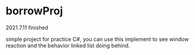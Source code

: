 # borrowProj
2021.7.11 finished

simple project for practice C#, you can use this implement to see window reaction and the behavior linked list doing behind.
